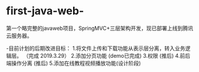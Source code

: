 # first-java-web-

第一个略完整的javaweb项目，SpringMVC+三层架构开发，现已部署上线到腾讯云服务器。

-目前计划的后期改进目标： 
                       1.将文件上传和下载功能从表示层分离，转入业务逻辑层。  （完成 2019.3.29）
                       2.添加分页功能  (demo已完成)
                       3.权限 (推后)
                       4.前后端操作分离  (推后)
                       5.添加在线教程视频播放功能(设计阶段)
